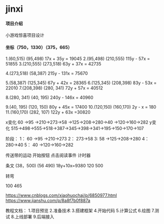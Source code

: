 # jinxi

#### 项目介绍
小游戏惊喜项目设计

#### 坐标（750，1330）（375，665）
1.(60,515)    (95,498)   17x + 35y = 19045
2.(95,498)    (210,555)  115y - 57x = 51855
3.(210,555)   (273,518)  63y  + 37x = 42735

4.(273,518)   (58,387)   215y - 131x = 75670

5.(58,387)    (125,345)  67y + 42x = 28365
6.(125,345)   (208,398)  83y - 53x = 22010
7.(208,398)   (280, 341) 72y + 57x = 40512

8.(280, 341)  (40, 195)  240y - 146x = 40960

9.(40, 195)   (120, 150) 80y + 45x = 17400
10.(120,150)  (160,170)  2y - x = 180 
11.(160,170)  (282, 107) 122y + 63x =30820

x变化
60 ->95 ->210->273->58 ->125->208->280->40 ->120->160->282
y变化
515->498->555->518->387->345->398->341->195->150->170->107

阶段：
    1：
        60 ->95 ->210->273
    2：
        273->58 
    3:
        58 ->125->208->280
    4：
        280->40
    5：
        40 ->120->160->282

传送带的运动
开始按钮
点击阅读事件
计时器


条文
(38，500) (56 490)  18y+10x=9380
120  500

转弯

100  465

https://www.cnblogs.com/xiaohuochai/p/6850977.html  
https://www.jianshu.com/p/8a8f7b0f887a

教程文档：
    1.项目预览
    2.准备技术
    3.搭建框架
    4.开始代码
    5.计算公式
    6.绘图
    7.测试
    8.上线部署
    9.后端接入